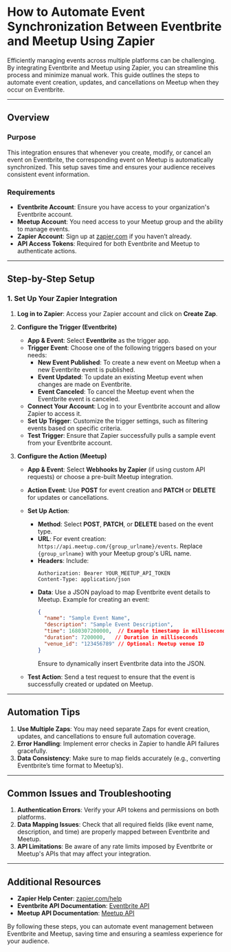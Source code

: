 # How to Automate Event Synchronization Between Eventbrite and Meetup Using Zapier

Efficiently managing events across multiple platforms can be challenging. By integrating Eventbrite and Meetup using Zapier, you can streamline this process and minimize manual work. This guide outlines the steps to automate event creation, updates, and cancellations on Meetup when they occur on Eventbrite.

---

## Overview

### Purpose
This integration ensures that whenever you create, modify, or cancel an event on Eventbrite, the corresponding event on Meetup is automatically synchronized. This setup saves time and ensures your audience receives consistent event information.

### Requirements
- **Eventbrite Account**: Ensure you have access to your organization's Eventbrite account.
- **Meetup Account**: You need access to your Meetup group and the ability to manage events.
- **Zapier Account**: Sign up at [zapier.com](https://zapier.com/) if you haven’t already.
- **API Access Tokens**: Required for both Eventbrite and Meetup to authenticate actions.

---

## Step-by-Step Setup

### 1. Set Up Your Zapier Integration

1. **Log in to Zapier**: Access your Zapier account and click on **Create Zap**.

2. **Configure the Trigger (Eventbrite)**
   - **App & Event**: Select **Eventbrite** as the trigger app.
   - **Trigger Event**: Choose one of the following triggers based on your needs:
     - **New Event Published**: To create a new event on Meetup when a new Eventbrite event is published.
     - **Event Updated**: To update an existing Meetup event when changes are made on Eventbrite.
     - **Event Canceled**: To cancel the Meetup event when the Eventbrite event is canceled.
   - **Connect Your Account**: Log in to your Eventbrite account and allow Zapier to access it.
   - **Set Up Trigger**: Customize the trigger settings, such as filtering events based on specific criteria.
   - **Test Trigger**: Ensure that Zapier successfully pulls a sample event from your Eventbrite account.

3. **Configure the Action (Meetup)**
   - **App & Event**: Select **Webhooks by Zapier** (if using custom API requests) or choose a pre-built Meetup integration.
   - **Action Event**: Use **POST** for event creation and **PATCH** or **DELETE** for updates or cancellations.
   - **Set Up Action**:
     - **Method**: Select **POST**, **PATCH**, or **DELETE** based on the event type.
     - **URL**: For event creation: `https://api.meetup.com/{group_urlname}/events`. Replace `{group_urlname}` with your Meetup group's URL name.
     - **Headers**: Include:
       ```plaintext
       Authorization: Bearer YOUR_MEETUP_API_TOKEN
       Content-Type: application/json
       ```
     - **Data**: Use a JSON payload to map Eventbrite event details to Meetup. Example for creating an event:
       ```json
       {
         "name": "Sample Event Name",
         "description": "Sample Event Description",
         "time": 1680307200000,  // Example timestamp in milliseconds
         "duration": 7200000,   // Duration in milliseconds
         "venue_id": "123456789" // Optional: Meetup venue ID
       }
       ```
       Ensure to dynamically insert Eventbrite data into the JSON.

   - **Test Action**: Send a test request to ensure that the event is successfully created or updated on Meetup.

---

## Automation Tips

1. **Use Multiple Zaps**: You may need separate Zaps for event creation, updates, and cancellations to ensure full automation coverage.
2. **Error Handling**: Implement error checks in Zapier to handle API failures gracefully.
3. **Data Consistency**: Make sure to map fields accurately (e.g., converting Eventbrite’s time format to Meetup’s).

---

## Common Issues and Troubleshooting

1. **Authentication Errors**: Verify your API tokens and permissions on both platforms.
2. **Data Mapping Issues**: Check that all required fields (like event name, description, and time) are properly mapped between Eventbrite and Meetup.
3. **API Limitations**: Be aware of any rate limits imposed by Eventbrite or Meetup's APIs that may affect your integration.

---

## Additional Resources

- **Zapier Help Center**: [zapier.com/help](https://zapier.com/help)
- **Eventbrite API Documentation**: [Eventbrite API](https://www.eventbrite.com/platform/api)
- **Meetup API Documentation**: [Meetup API](https://www.meetup.com/meetup_api)

By following these steps, you can automate event management between Eventbrite and Meetup, saving time and ensuring a seamless experience for your audience.
